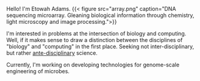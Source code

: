 
Hello! I'm Etowah Adams. {{< figure src="array.png" caption="DNA sequencing microarray. Gleaning biological information through chemistry, light microscopy and image processing.">}} 

I'm interested in problems at the intersection of biology and computing. Well, if it makes sense to draw a distinction between the disciplines of "biology" and "computing" in the first place. Seeking not inter-disciplinary, but rather [ante-disciplinary](https://journals.plos.org/ploscompbiol/article?id=10.1371/journal.pcbi.0010006) science. 

Currently, I'm working on developing technologies for genome-scale engineering of microbes. 

